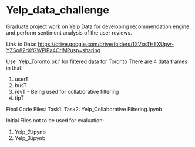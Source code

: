 # Yelp_data_challenge
Graduate project work on Yelp Data for developing recommendation engine and perform sentiment analysis of the user reviews.

Link to Data: https://drive.google.com/drive/folders/1XVxsTHEXUpw-YZSo82rXfGWPlPa4CriM?usp=sharing

Use 'Yelp_Toronto.pkl' for filtered data for Toronto
There are 4 data frames in that:
1. userT
2. busT
3. revT - Being used for collaborative filtering
4. tipT

Final Code Files:
Task1:
Task2: Yelp_Collaborative Filtering.ipynb


Initial Files not to be used for evaluation:
1. Yelp_2.ipynb
2. Yelp_3.ipynb
